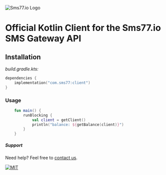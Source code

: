 ![Sms77.io Logo](https://www.sms77.io/wp-content/uploads/2019/07/sms77-Logo-400x79.png "Sms77.io Logo")

# Official Kotlin Client for the Sms77.io SMS Gateway API

## Installation

*build.gradle.kts:*

```kotlin
dependencies {
    implementation("com.sms77:client")
}
```

### Usage

```kotlin
    fun main() {
        runBlocking {
            val client = getClient()
            println("balance: ${getBalance(client)}")
        }
    }
```


##### Support

Need help? Feel free to [contact us](https://www.sms77.io/en/company/contact/).

[![MIT](https://img.shields.io/badge/License-MIT-teal.svg)](./LICENSE)
